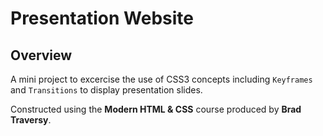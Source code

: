 # Presentation Website

## Overview
A mini project to excercise the use of CSS3 concepts including `Keyframes` and `Transitions` to display presentation slides. 

Constructed using the **Modern HTML & CSS** course produced by **Brad Traversy**.